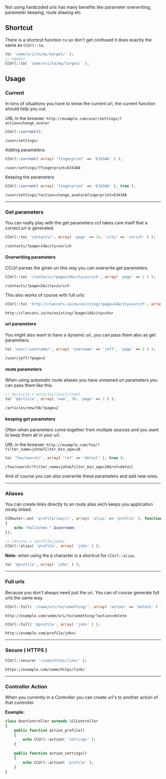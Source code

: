
Not using hardcoded urls has many benefits like parameter overwriting, parameter keeping, route aliasing etc
 
## Shortcut

There is a shortcut function `to` so don't get confused it does exactly the same as `CCUrl::to`.

```php
to( 'some/uri/to/my/target/' );
// equals
CCUrl::to( 'some/uri/to/my/target/' );
```

## Usage

### Current

In tons of situations you have to know the current url, the current function should help you out.

URL in the browser: `http://example.com/user/settings/?action=change_avatar`

```php
CCUrl::current(); 
```
`/user/settings/`

Adding parameters:

```php
CCUrl::current( array( 'fingerprint' => 'E343A8' ) ); 
```
`/user/settings/?fingerprint=E343A8`

Keeping the parameters

```php
CCUrl::current( array( 'fingerprint' => 'E343A8' ), true ); 
```
`/user/settings/?action=change_avatar&fingerprint=E343A8`

---

### Get parameters

You can really play with the get parameters ccf takes care itself that a correct url is generated.

```php
CCUrl::to( 'contacts/', array( 'page' => 14, 'city' => 'zurich' ) ); 
```
`/contacts/?page=14&city=zurich`


#### Overwriting parameters

CCUrl parses the given uri this way you can overwrite get parameters.

```php
CCUrl::to( '/contacts/?page=14&city=zurich', array( 'page' => 2 ) ); 
```
`/contacts/?page=2&city=zurich`

This also works of course with full urls:

```php
CCUrl::to( 'http://clancats.io/no/existing/?page=14&city=zurich', array( 'city' => 'chur' ) ); 
```
`http://clancats.io/no/existing/?page=14&city=chur`


#### uri parameters

You might also want to have a dynamic uri, you can pass them also as get parameters.

```php
to( 'user/:username/', array( 'username' => 'jeff', 'page' => 2 ) ); 
```
`/user/jeff/?page=2`

#### route parameters

When using automatic route aliases you have unnamed uri parameters you can pass them like this.

```php
// @article = articles/[any]/[num]
to( '@article', array( 'new', 50, 'page' => 2 ) ); 
```
`/articles/new/50/?page=2`

#### keeping get parameters

Often when parameters come together from multiple sources and you want to keep them all in your url. 

URL in the browser: `http://example.com/foo/?filter_name=john&filter_min_age=18`

```php
to( 'foo/search/', array( 'ref' => 'detail' ), true ); 
```
`/foo/search/?filter_name=john&filter_min_age=18&ref=detail`

And of course you can also overwrite these parameters and add new ones.

---

### Aliases

You can create links directly to an route alias wich keeps you application nicely linked.

```php
CCRouter::on( 'profile/[any]/', array( 'alias' => 'profile' ), function( $username )
{
	echo "Hallöchen ".$username;
});

// returns = /profile/john/
CCUrl::alias( 'profile', array( 'john' ) );
```

**Note:** when using the `@` character is a shortcut for `CCUrl::alias`.

```php
to( '@profile', array( 'john' ) );
```

---

### Full urls

Because you don't always need just the uri. You can of course generate full urls the same way.

```php
CCUrl::full( '/some/uri/to/something/', array( 'action' => 'delete' ) );
```
`http://example.com/some/uri/to/something/?action=delete`


```php
CCUrl::full( '@profile', array( 'john' ) );
```
`http://example.com/profile/john/`

---

### Secure ( HTTPS )

```php
CCUrl::secure( '/some/https/link/' );
```
`https://example.com/some/https/link/`

---

### Controller Action

When you currently in a Controller you can create url's to another action of that controller.

**Example:**

```php
class UserController extends \CCController
{
	public function action_profile()
	{
		echo CCUrl::action( 'settings' );
	}
	
	public function action_settings()
	{
		echo CCUrl::action( 'profile' );
	}
}
```

